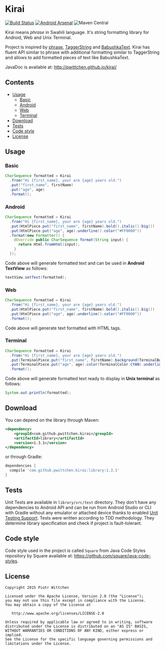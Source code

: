 Kirai
=====

[![Build Status](https://travis-ci.org/pwittchen/kirai.svg?branch=master)](https://travis-ci.org/pwittchen/kirai)  [![Android Arsenal](https://img.shields.io/badge/Android%20Arsenal-Kirai-brightgreen.svg?style=flat)](https://android-arsenal.com/details/1/1391) ![Maven Central](https://img.shields.io/maven-central/v/com.github.pwittchen.kirai/library.svg?style=flat)

Kirai means *phrase* in Swahili language. It's string formatting library for Android, Web and Unix Terminal.

Project is inspired by [phrase](https://github.com/square/phrase), [TaggerString](https://github.com/polok/TaggerString) and [BabushkaText](https://github.com/quiqueqs/BabushkaText).
Kirai has fluent API similar to phrase with additional formatting similar to TaggerString and allows to add formatted pieces of text like BabushkaText.

JavaDoc is available at: http://pwittchen.github.io/kirai/

Contents
--------
- [Usage](#usage)
  - [Basic](#basic)
  - [Android](#android)
  - [Web](#web)
  - [Terminal](#terminal)
- [Download](#download)
- [Tests](#tests)
- [Code style](#code-style)
- [License](#license)

Usage
-----

### Basic

```java
CharSequence formatted = Kirai
  .from("Hi {first_name}, your are {age} years old.")
  .put("first_name", firstName)
  .put("age", age)
  .format();
```

### Android

```java
CharSequence formatted = Kirai
  .from("Hi {first_name}, your are {age} years old.")
  .put(HtmlPiece.put("first_name", firstName).bold().italic().big())
  .put(HtmlPiece.put("age", age).underline().color("#FF0000"))
  .format(new Formatter() {
    @Override public CharSequence format(String input) {
      return Html.fromHtml(input);
    }
  });
```

Code above will generate formatted text and can be used in **Android TextView** as follows:

```java
textView.setText(formatted);
```

### Web

```java
CharSequence formatted = Kirai
  .from("Hi {first_name}, your are {age} years old.")
  .put(HtmlPiece.put("first_name", firstName).bold().italic().big())
  .put(HtmlPiece.put("age", age).underline().color("#FF0000"))
  .format();
```

Code above will generate text formatted with HTML tags.

### Terminal

```java
CharSequence formatted = Kirai
  .from("Hi {first_name}, your are {age} years old.")
  .put(TerminalPiece.put("first_name", firstName).background(TerminalBgColor.DARK_GRAY).bold())
  .put(TerminalPiece.put("age", age).color(TerminalColor.CYAN).underline())
  .format();
```

Code above will generate formatted text ready to display in **Unix terminal** as follows:

```java
System.out.println(formatted);
```

Download
--------

You can depend on the library through Maven:

```xml
<dependency>
    <groupId>com.github.pwittchen.kirai</groupId>
    <artifactId>library</artifactId>
    <version>1.3.1</version>
</dependency>
```

or through Gradle:

```groovy
dependencies {
  compile 'com.github.pwittchen.kirai:library:1.3.1'
}
```

Tests
-----

Unit Tests are available in `library/src/test` directory. They don't have any dependencies to Android API and can be run from Android Studio or CLI with Gradle without any emulator or attached device thanks to enabled [Unit Testing Support](http://tools.android.com/tech-docs/unit-testing-support). Tests were written according to TDD methodology. They determine library specification and check if project is fault-tolerant.

Code style
----------

Code style used in the project is called `Square` from Java Code Styles repository by Square available at: https://github.com/square/java-code-styles.

License
-------

    Copyright 2015 Piotr Wittchen

    Licensed under the Apache License, Version 2.0 (the "License");
    you may not use this file except in compliance with the License.
    You may obtain a copy of the License at

       http://www.apache.org/licenses/LICENSE-2.0

    Unless required by applicable law or agreed to in writing, software
    distributed under the License is distributed on an "AS IS" BASIS,
    WITHOUT WARRANTIES OR CONDITIONS OF ANY KIND, either express or implied.
    See the License for the specific language governing permissions and
    limitations under the License.
